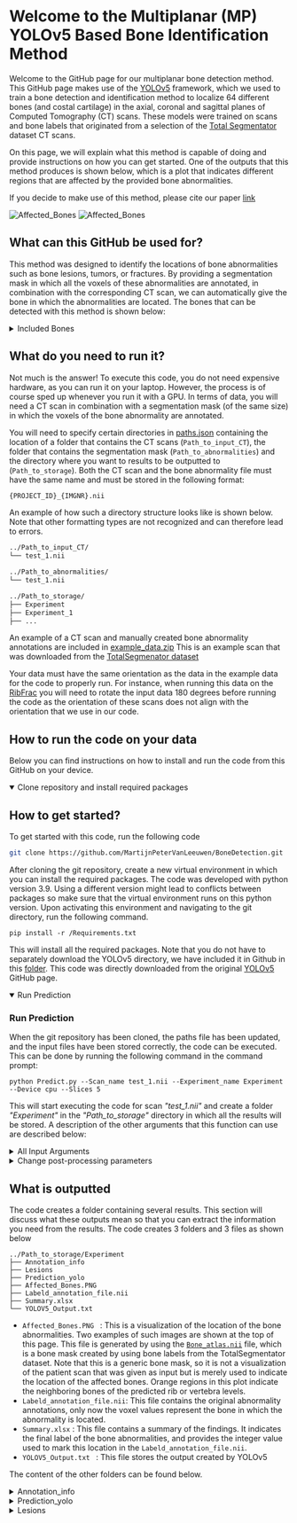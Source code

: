 # Welcome to the Multiplanar (MP) YOLOv5 Based Bone Identification Method
Welcome to the GitHub page for our multiplanar bone detection method. This GitHub page makes use of the [YOLOv5](https://github.com/ultralytics/yolov5) framework, which we used to train a bone detection and identification method to localize 64 different bones (and costal cartilage) in the axial, coronal and sagittal planes of Computed Tomography (CT) scans. These models were trained on scans and bone labels that originated from a selection of the [Total Segmentator](https://github.com/wasserth/TotalSegmentator) dataset CT scans. 

On this page, we will explain what this method is capable of doing and provide instructions on how you can get started. One of the outputs that this method produces is shown below, which is a plot that indicates different regions that are affected by the provided bone abnormalities.

 If you decide to make use of this method, please cite our paper [link]()

![Affected_Bones](https://github.com/user-attachments/assets/d931d1bb-9668-4da4-8730-1b7b68ec0f9e)
![Affected_Bones](https://github.com/user-attachments/assets/457b6a60-6978-4666-a9fd-fa2006e3200a)


## What can this GitHub be used for? 
This method was designed to identify the locations of bone abnormalities such as bone lesions, tumors, or fractures. By providing a segmentation mask in which all the voxels of these abnormalities are annotated, in combination with the corresponding CT scan, we can automatically give the bone in which the abnormalities are located. The bones that can be detected with this method is shown below:

<details>
<summary> Included Bones </summary>

- Skull
- Spine $^1$
- Clavicula $^2$
- Scapula $^2$
- Humeri $^2$
- Ribs $^1$ $^2$
- Sternum
- Sacrum
- Hip 
- Femur $^2$ 
- Costal cartilage
  
$^1$: Makes a distinction between bone levels,
$^2$: Makes a distinction between left and right

For the ribs and the vertebrae, the method also provides the exact bone level in which the abnormality is located. However, the method is less precise when predicting an exact level, but is much better when estimating a range of 3 bone levels (predicted level + neighboring bone levels). We therefore also provide the option to return a range of bone labels for these methods.
</details>

## What do you need to run it? 
Not much is the answer! To execute this code, you do not need expensive hardware, as you can run it on your laptop. However, the process is of course sped up whenever you run it with a GPU. In terms of data, you will need a CT scan in combination with a segmentation mask (of the same size) in which the voxels of the bone abnormality are annotated.  

You will need to specify certain directories in [paths.json](https://github.com/MartijnPeterVanLeeuwen/BoneDetection/blob/main/paths.json) containing the location of a folder that contains the CT scans (```Path_to_input_CT```), the folder that contains the segmentation mask (```Path_to_abnormalities```) and the directory where you want to results to be outputted to (```Path_to_storage```). Both the CT scan and the bone abnormality file must have the same name and must be stored in the following format:
```sh
{PROJECT_ID}_{IMGNR}.nii
```
An example of how such a directory structure looks like is shown below. Note that other formatting types are not recognized and can therefore lead to errors. 

```sh
../Path_to_input_CT/
└── test_1.nii

../Path_to_abnormalities/
└── test_1.nii

../Path_to_storage/
├── Experiment 
├── Experiment_1
├── ...
```

An example of a CT scan and manually created bone abnormality annotations are included in [example_data.zip](https://github.com/MartijnPeterVanLeeuwen/BoneDetection/blob/main/example_data.zip) This is an example scan that was downloaded from the [TotalSegmenator dataset](https://zenodo.org/records/10047292)

Your data must have the same orientation as the data in the example data for the code to properly run. For instance, when running this data on the [RibFrac](https://ribfrac.grand-challenge.org/) you will need to rotate the input data 180 degrees before running the code as the orientation of these scans does not align with the orientation that we use in our code. 

## How to run the code on your data
Below you can find instructions on how to install and run the code from this GitHub on your device.
<details open>

<summary>Clone repository and install required packages </summary>

## How to get started? 
To get started with this code, run the following code
```sh
git clone https://github.com/MartijnPeterVanLeeuwen/BoneDetection.git
```
After cloning the git repository, create a new virtual environment in which you can install the required packages. The code was developed with python version 3.9. Using a different version might lead to conflicts between packages so make sure that the virtual environment runs on this python version. Upon activating this environment and navigating to the git directory, run the following command. 
```
pip install -r /Requirements.txt
```
This will install all the required packages. Note that you do not have to separately download the YOLOv5 directory, we have included it in Github in this [folder](https://github.com/MartijnPeterVanLeeuwen/BoneDetection/tree/main/utils/Model). This code was directly downloaded from the original [YOLOv5](https://github.com/ultralytics/yolov5) GitHub page.
</details>


<details open>

<summary> Run Prediction </summary>

### Run Prediction 
When the git repository has been cloned, the paths file has been updated, and the input files have been stored correctly, the code can be executed. This can be done by running the following command in the command prompt:
```
python Predict.py --Scan_name test_1.nii --Experiment_name Experiment --Device cpu --Slices 5
```
This will start executing the code for scan *"test_1.nii"* and create a folder *"Experiment"* in the *"Path_to_storage"* directory in which all the results will be stored. A description of the other arguments that this function can use are described below: 

<details>

<summary> All Input Arguments </summary>

- ``` --Scan_name ``` :  The name of the scan and the annotation file on which the code will be applied ``` (no Default)``` 
- ``` --Experiment_name ``` :  The name of the folder in which all the results will be stored (```Default= Experiment```)
- ``` --Device ``` :  CUDA device, i.e., '0' or '0,1,2,3' or 'cpu' (```Default= cpu```)
- ``` --Slices ``` :  Number of slices per plane on which you want to run the models (```Default= 3```)
- ``` --Rotate_input ``` :  Indicate the number of times the input should be rotated 90 degrees (```Default= 0```)
- ``` --Flip_input ``` : Indicate the axis of the input data that you would like to flip (```Default=False```)
- ``` --IoU ``` :  The maximum IoU used during inference given to the YOLOv5 model (```Default=0.75```)
- ``` --Minimal_TH ``` :  The minimal threshold for the bounding box predictions. Predictions below this threshold are removed (```Default=0.75```)
- ``` --Dont_save_prediction_images ```** : Indicate if you want to remove the prediction PNG images to reduce the memory usage (Action argument, ```Default=False```)
- ``` --No_inference ```** :  Indicate if you do not want to run inference (Action argument, ```Default=False```)
- ``` --Mute ```** :  Indicate if you want to mute the printing of statements during inference (Action argument, ```Default=False```)
- ``` --Remove_2D_bone_overview ```** :  Indicate if you do not want to create the "Affected_Bones.PNG" image  (Action argument, ```Default=False```)
- ```--Finalize_inference"```**: If you do not want to tweak any parameters, these parameters will remove all files that are not needed anymore. (Action argument, ```Default=False```)
- ``` --Switch_left_right```** : Indicate if you want to switch the orientation of left and right. (Action argument, ```Default=False```)
- ```--Mute_text_in_plot```** : Can be used to remove all plotting in the ```Affected_Bones.PNG``` (Action argument, ```Default=False```)
- ```--Reduce_labels```**: Removes the level of the vertebrae and rib labels in the ```Summary.xlsx``` file and gives all abnormalities in the spine and ribs a value of ```100``` and ```101``` in the  ```Labeld_annotation_file.nii```(Action argument, ```Default=False```)

** = To put these arguments in effect, simply add them as arguments to the input data

Note that if you run this code multiple times, it will create new folders called ```Experiment_x``` with x going up to 10 to prevent overwriting previous results. 
</details>

</details>

<details>

<summary>Change post-processing parameters </summary>

### Change prediction parameters without running inference
If you have already run the bone detection models but would like to change the post-processing parameters, such as ```--IoU ``` of ```--Minimal_TH ```, you can do so by adding the following inputs:
```
python Predict.py --Scan_name test_1.nii --Experiment_name Experiment --No_inference --IoU 0.5 --Minimal_TH 0.5

```
In this example, the results from the folder ```Experiment``` are used, only now an ```--IoU``` of ```0.5``` and ```--Minimal_TH```of ```0.5``` is used. Make sure that you use the correct ```--Experiment_name``` file. This is ofcourse not necessary, but it illustrates that you can rerun the code without needing to rerun all the predictions. 

</details>

## What is outputted
The code creates a folder containing several results. This section will discuss what these outputs mean so that you can extract the information you need from the results. The code creates 3 folders and 3 files as shown below
```
../Path_to_storage/Experiment
├── Annotation_info
├── Lesions
├── Prediction_yolo
├── Affected_Bones.PNG
├── Labeld_annotation_file.nii
├── Summary.xlsx
└── YOLOV5_Output.txt

```
- ```Affected_Bones.PNG ``` : This is a visualization of the location of the bone abnormalities. Two examples of such images are shown at the top of this page. This file is generated by using the [```Bone_atlas.nii```](https://github.com/MartijnPeterVanLeeuwen/BoneDetection/blob/main/Bone_atlas.nii) file, which is a bone mask created by using bone labels from the TotalSegmentator dataset. Note that this is a generic bone mask, so it is not a visualization of the patient scan that was given as input but is merely used to indicate the location of the affected bones. Orange regions in this plot indicate the neighboring bones of the predicted rib or vertebra levels.
-  ```Labeld_annotation_file.nii```: This file contains the original abnormality annotations, only now the voxel values represent the bone in which the abnormality is located.
- ``` Summary.xlsx ``` : This file contains a summary of the findings. It indicates the final label of the bone abnormalities, and provides the integer value used to mark this location in the ```Labeld_annotation_file.nii```.
-  ```YOLOV5_Output.txt ``` : This file stores the output created by YOLOv5

The content of the other folders can be found below.
<details>

<summary>Annotation_info </summary>

### Annotation_info
```
../Annotation_info
├── Segmentation_masks─────────────────────├──Labels_Axial─────── ├── 1_1_-1_test_1_x_y_z.png
├── Lesion_centroids.json                  ├──Labels_Coronal      ├── 1_1_0_test_1_x_y_z.png
└── Transformed_Lesion_centroids.xlsx      └──Labels_Sagital      ├── 1_1_1_test_1_x_y_z.png
                                                                  ├── 2_1_-1_test_1_x_y_z.png
                                                                  ├── ...
```
- ```Lesion_centroids.json ``` : Centroid of each lesion in the annotation file after rotating and flipping.
- ```Transformed_Lesion_centroids.xlsx ``` :  Centroids of the lesions after applying scaling, rotation, and flipping (if necessary).  
- ```Segmentation_masks ``` : This folder contains images of the annotation masks of the bone abnormalities. These are used to determine what bounding box overlaps with the annotated bone abnormality.

The ground truth images are structured in a certain format:   ```1_1_-1_test_1_x_y_z.png``` The first number describes the lesion number, and the second shows the integer value that belongs to the annotation mask. The ```-1``` refers to the relative position of the slice to the centroid of the bone lesion. The  ```x```,  ```y```, and ```z``` values indicate the scaled coordinates of the annotation in the input scan.

</details>

<details>

<summary>Prediction_yolo </summary>

### Prediction_yolo
```
../Prediction_yolo
├── Axial ────── ├── labels────────────────────────├── 1_1_-1_test_1_x_y_z.txt
├── Coronal      ├── 1_1_-1_test_1_x_y_z.png       ├── 1_1_0_test_1_x_y_z.txt
└── Sagital      ├── 1_1_0_test_1_x_y_z.png        ├── 1_1_1_test_1_x_y_z.txt
                 ├── 1_1_1_test_1_x_y_z.png        ├── 2_1_-1_test_1_x_y_z.txt  
                 ├── 2_1_-1_test_1_x_y_z.png       ├── ...  
                 ├── ...
```  
This folder contains the raw YOLOv5 output, including the prediction images and the label files. These outputs are included for each plane. If you do not want to have the PNG images stored, use the ``` --Dont_save_prediction_images ``` command when running the code.

</details>

<details>

<summary>Lesions </summary>

### Lesions
```
../Lesions
├── Lesion_1_1 ────── ├── Dataframe_Axial.xlsx
├── Lesion_2_1        ├── Dataframe_Coronal.xlsx
├── ...               └── Dataframe_Sagital.xlsx

```
This folder contains a separate folder for each lesion in the annotation file. These folders contain ```.xlsx``` files with the selected bone label for each input image, including the outputted probability by YOLOv5. This is done for all 3 planes.

</details>


